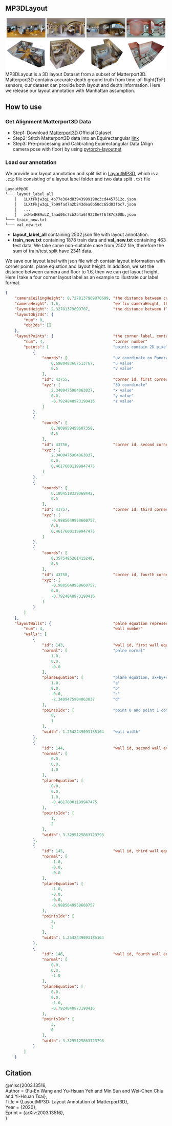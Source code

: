 ## MP3DLayout
![](github_mp3dLayout.png)
MP3DLayout is a 3D layout Dataset from a subset of Matterport3D. 
Matterport3D contains accurate depth ground truth from time-of-flight(ToF) sensors, 
our dataset can provide both layout and depth information.
Here we release our layout annotation with Manhattan assumption.
## How to use
### Get Alignment Matterport3D Data
+ Step1: Download [Matterport3D](https://github.com/niessner/Matterport) Official Dataset
+ Step2: Stitch Matterport3D data into an Equirectangular [link](https://github.com/yindaz/PanoBasic)
+ Step3: Pre-processing and Calibrating Equirectangular Data (Align camera pose with floor) by using [pytorch-layoutnet](https://github.com/sunset1995/pytorch-layoutnet)
### Load our annotation
We provide our layout annotation and split list in [LayoutMP3D](https://drive.google.com/file/d/1sXWz3s2H46YVP3J218vvBqBxWvWKVYlE/view?usp=sharing), which is a ```.zip``` file consisting of a layout label folder and two data split ```.txt``` file </br>

```
LayoutMp3D     
└─── layout_label_all
    │   1LXtFkjw3qL_4b77e304d83943999198c3cd4457512c.json
    │   1LXtFkjw3qL_7b99fad7a2b243dea6b50dc65d03fbc7.json
    │   ...
    │   zsNo4HB9uLZ_faad06c7cb2b4a6f9220e7f6f87c800b.json
└─── train_new.txt
└─── val_new.txt
```

- **layout_label_all** containing 2502 json file with layout annotation. </br>
- **train_new.txt** containing 1878 train data and **val_new.txt** containing 463 test data. We take some non-suitable case from 2502 file, therefore the sum of train/test split have 2341 data. </br>

We save our layout label with json file which contain layout information with corner points, plane equation and layout height. In addition, we set the distance between camera and floor to 1.6, then we can get layout height. Here I take a four corner layout label as an example to illustrate our label format.
```json
{
    "cameraCeilingHeight": 0.7278137969970699, "the distance between camera and ceiling"
    "cameraHeight": 1.6,                       "we fix cameraHeight, the distance between camera and floor, to 1.6"
    "layoutHeight": 2.32781379699707,          "the distance between floor and ceiling in terms of our layout height"
    "layoutObj2ds": {
        "num": 0,
        "obj2ds": []
    },
    "layoutPoints": {                          "the corner label, containing 2D points： coords and 3D points： xyz "
        "num": 4,                              "corner number"
        "points": [                            "points contain 2D pixel coordinate and 3D xyz coordinate"
            {
                "coords": [                    "uv coordinate on Panorama image" 
                    0.6980483667513767,        "u value"
                    0.5                        "v value"
                ],
                "id": 43755,                   "corner id, first corner point in this case"
                "xyz": [                       "3D coordinate"
                    2.3409475904063037,        "x value"
                    0.0,                       "y value"
                    -0.7924848973190416        "z value"
                ]
            },
            {
                "coords": [
                    0.7809959450607358,
                    0.5 
                ],
                "id": 43756,                   "corner id, second corner point in this case"
                "xyz": [
                    2.3409475904063037,
                    0.0,
                    0.46176001199947475
                ]
            },
            {
                "coords": [
                    0.1804518329068442,
                    0.5
                ],
                "id": 43757,                   "corner id, third corner point in this case"
                "xyz": [
                    -0.9885649959660757,
                    0.0,
                    0.46176001199947475
                ]
            },
            {
                "coords": [
                    0.3575485261415249,
                    0.5 
                ],
                "id": 43758,                   "corner id, fourth corner point in this case"
                "xyz": [
                    -0.9885649959660757,
                    0.0,
                    -0.7924848973190416
                ]
            }   
        ]   
    },
    "layoutWalls": {                           "palne equation represent each walls"
        "num": 4,                              "wall number"
        "walls": [
            {
                "id": 143,                     "wall id, first wall equation in this case"
                "normal": [                    "palne normal"
                    1.0,
                    0.0,
                    -0.0
                ],
                "planeEquation": [             "plane equation, ax+by+cz+d=0"
                    1.0,                       "a"
                    0.0,                       "b"
                    -0.0,                      "c"
                    -2.3409475904063037        "d"
                ],
                "pointsIdx": [                 "point 0 and point 1 composed of the first wall"
                    0,
                    1
                ],
                "width": 1.2542449093185164    "wall width"
            },
            {
                "id": 144,                     "wall id, second wall equation in this case"
                "normal": [
                    0.0,
                    0.0,
                    1.0
                ],
                "planeEquation": [
                    0.0,
                    0.0,
                    1.0,
                    -0.46176001199947475
                ],
                "pointsIdx": [
                    1,
                    2
                ],
                "width": 3.3295125863723793
            },
            {
                "id": 145,                     "wall id, third wall equation in this case"
                "normal": [
                    -1.0,
                    -0.0,
                    -0.0
                ],
                "planeEquation": [
                    -1.0,
                    -0.0,
                    -0.0,
                    -0.9885649959660757
                ],
                "pointsIdx": [
                    2,
                    3
                ],
                "width": 1.2542449093185164
            },
            {
                "id": 146,                     "wall id, fourth wall equation in this case"
                "normal": [
                    0.0,
                    0.0,
                    -1.0
                ],
                "planeEquation": [
                    0.0,
                    0.0,
                    -1.0,
                    -0.7924848973190416
                ],
                "pointsIdx": [
                    3,
                    0
                ],
                "width": 3.3295125863723793
            }
        ]
    }

```
<!--
We save our layout label with json file; layout information with latitude and longitude coordinate.
The format size is (12, 2), if corner number less than 12, we concatenate **inf** to make the size become 12.
-->
## Citation
@misc{2003.13516, </br>
Author = {Fu-En Wang and Yu-Hsuan Yeh and Min Sun and Wei-Chen Chiu and Yi-Hsuan Tsai}, </br>
Title = {LayoutMP3D: Layout Annotation of Matterport3D}, </br>
Year = {2020}, </br>
Eprint = {arXiv:2003.13516}, </br>
}
